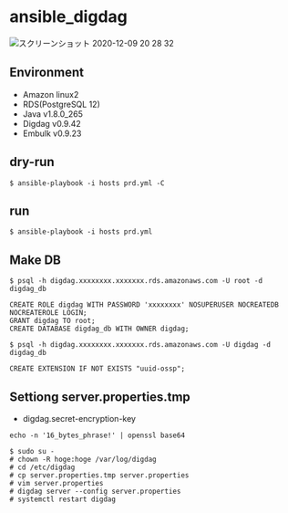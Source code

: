 # ansible_digdag

![スクリーンショット 2020-12-09 20 28 32](https://user-images.githubusercontent.com/5633085/101624459-49d50980-3a5d-11eb-874f-780ea593e1b0.jpg)


## Environment

- Amazon linux2
- RDS(PostgreSQL 12)
- Java v1.8.0_265
- Digdag v0.9.42
- Embulk v0.9.23

## dry-run

```
$ ansible-playbook -i hosts prd.yml -C
```

## run

```
$ ansible-playbook -i hosts prd.yml 
```

## Make DB

```
$ psql -h digdag.xxxxxxxx.xxxxxxx.rds.amazonaws.com -U root -d digdag_db
 
CREATE ROLE digdag WITH PASSWORD 'xxxxxxxx' NOSUPERUSER NOCREATEDB NOCREATEROLE LOGIN;
GRANT digdag TO root;
CREATE DATABASE digdag_db WITH OWNER digdag;
    
$ psql -h digdag.xxxxxxxx.xxxxxxx.rds.amazonaws.com -U digdag -d digdag_db

CREATE EXTENSION IF NOT EXISTS "uuid-ossp";
```

## Settiong server.properties.tmp

- digdag.secret-encryption-key
```
echo -n '16_bytes_phrase!' | openssl base64
```

```
$ sudo su -
# chown -R hoge:hoge /var/log/digdag
# cd /etc/digdag
# cp server.properties.tmp server.properties
# vim server.properties
# digdag server --config server.properties
# systemctl restart digdag
```
